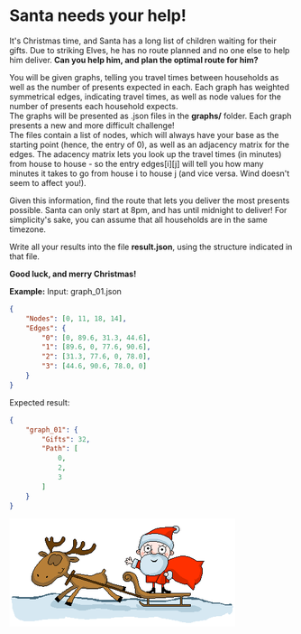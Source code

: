 # Santa needs your help!


It's Christmas time, and Santa has a long list of children waiting for their gifts. Due to striking Elves, he has no route planned and no one else to help him deliver. 
**Can you help him, and plan the optimal route for him?**

You will be given graphs, telling you travel times between households as well as the number of presents expected in each. Each graph has weighted symmetrical edges, indicating travel times, as well as node values for the number of presents each household expects.  
The graphs will be presented as .json files in the **graphs/** folder.
Each graph presents a new and more difficult challenge!  
The files contain a list of nodes, which will always have your base as the starting point (hence, the entry of 0), as well as an adjacency matrix for the edges.
The adacency matrix lets you look up the travel times (in minutes) from house to house - so the entry edges[i][j] will tell you how many minutes it takes to go from house i to house j (and vice versa. Wind doesn't seem to affect you!).

Given this information, find the route that lets you deliver the most presents possible. Santa can only start at 8pm, and has until midnight to deliver! For simplicity's sake, you can assume that all households are in the same timezone.

Write all your results into the file **result.json**, using the structure indicated in that file.

**Good luck, and merry Christmas!**


**Example:**
Input:
graph_01.json
```json
{
    "Nodes": [0, 11, 18, 14], 
    "Edges": {
        "0": [0, 89.6, 31.3, 44.6], 
        "1": [89.6, 0, 77.6, 90.6], 
        "2": [31.3, 77.6, 0, 78.0], 
        "3": [44.6, 90.6, 78.0, 0]
    }
}
```

Expected result:
```json
{
    "graph_01": {
        "Gifts": 32,
        "Path": [
            0,
            2,
            3
        ]
    }
}
```

![Oh no! Seems like this reference broke.](resources/santa-pulled-by-reindeer.gif "Merry Christmas!")
